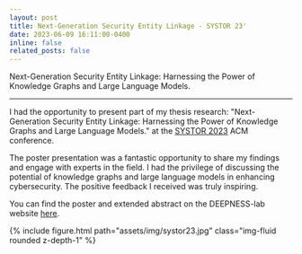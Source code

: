 ```yaml
---
layout: post
title: Next-Generation Security Entity Linkage - SYSTOR 23'
date: 2023-06-09 16:11:00-0400
inline: false
related_posts: false
---
```


Next-Generation Security Entity Linkage: Harnessing the Power of Knowledge Graphs and Large Language Models.

***

I had the opportunity to present part of my thesis research: "Next-Generation Security Entity Linkage: Harnessing the Power of Knowledge Graphs and Large Language Models." at the <a href='https://www.systor.org/2023/'>SYSTOR 2023</a> ACM conference.

The poster presentation was a fantastic opportunity to share my findings and engage with experts in the field. I had the privilege of discussing the potential of knowledge graphs and large language models in enhancing cybersecurity. The positive feedback I received was truly inspiring.

You can find the poster and extended abstract on the DEEPNESS-lab website <a href='https://deepness-lab.org/publications/next-generation-security-entity-linkage-harnessing-the-power-of-knowledge-graphs-and-large-language-models/'>here</a>.

{% include figure.html path="assets/img/systor23.jpg" class="img-fluid rounded z-depth-1" %}
